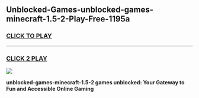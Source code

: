 
## Unblocked-Games-unblocked-games-minecraft-1.5-2-Play-Free-1195a
<h3>
<a href="https://premium76.site?title=unblocked-games-minecraft-1.5-2&ref=19M">CLICK TO PLAY</a></h3>
<hr>

<h3>
<a href="https://premium76.site?title=unblocked-games-minecraft-1.5-2&ref=19M">CLICK 2 PLAY</a>
  
</h3>

<a href="https://premium76.site?title=unblocked-games-minecraft-1.5-2&ref=19M"><img src="https://clearcache.store/games.png"></a>


**unblocked-games-minecraft-1.5-2 games unblocked: Your Gateway to Fun and Accessible Online Gaming**
